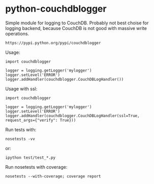 python-couchdblogger
====================

Simple module for logging to CouchDB. 
Probably not best choise for logging backend, because CouchDB is not good with massive write operations. 

    https://pypi.python.org/pypi/couchdblogger

Usage:

    import couchdblogger

    logger = logging.getLogger('mylogger')
    logger.setLevel('ERROR')
    logger.addHandler(couchdblogger.CouchDBLogHandler())
   
Usage with ssl:

    import couchdblogger

    logger = logging.getLogger('mylogger')
    logger.setLevel('ERROR')
    logger.addHandler(couchdblogger.CouchDBLogHandler(ssl=True, request_args={"verify": True}))

Run tests with:

    nosetests -vv

  or:

    ipython test/test_*.py

Run nosetests with coverage:

    nosetests --with-coverage; coverage report
